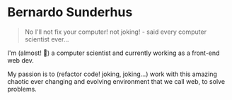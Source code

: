 # Bernardo Sunderhus

> No I'll not fix your computer! not joking! - said every computer scientist ever...

I'm (almost! :pray:) a computer scientist and currently working as a front-end web dev.

My passion is to (refactor code! joking, joking...) work with this amazing chaotic ever changing and evolving environment that we call web, to solve problems.
